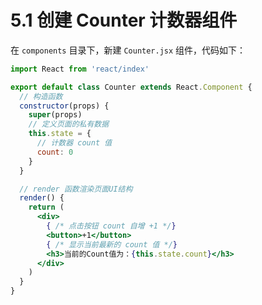 # 5.1 创建 Counter 计数器组件

在 `components` 目录下，新建 `Counter.jsx` 组件，代码如下：

```jsx
import React from 'react/index'

export default class Counter extends React.Component {
  // 构造函数
  constructor(props) {
    super(props)
    // 定义页面的私有数据
    this.state = {
      // 计数器 count 值
      count: 0
    }
  }

  // render 函数渲染页面UI结构
  render() {
    return (
      <div>
        { /* 点击按钮 count 自增 +1 */}
        <button>+1</button>
        { /* 显示当前最新的 count 值 */}
        <h3>当前的Count值为：{this.state.count}</h3>
      </div>
    )
  }
}
```
